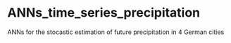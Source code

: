 # ANNs_time_series_precipitation
ANNs for the stocastic estimation of future precipitation in 4 German cities
